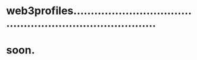 # web3profiles.............................................................................
# soon.
